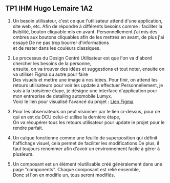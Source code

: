 ## TP1 IHM Hugo Lemaire 1A2

1. Un besoin utilisateur, c'est ce que l'utilisateur attend d'une application, site web, etc.
    Afin de répondre à différents besoins comme : faciliter la lisibilité, bouton cliquable mis en avant.
    Personnellement j'ai mis des ombres aux boutons cliquables afin de les mettres en avant, de plus j'ai essayé 
    De ne pas trop bourrer d'informations<br>et de rester dans les couleurs classiques.

2. Le processus du Design Centré Utilisateur est que l'on va d'abord chercher les besoins de la personne,<br>
    ensuite, on va trouver des idées et suggestions et tout noter, ensuite on va utiliser Figma ou autre pour faire <br>
    Des visuels et mettre une image à nos idées. Pour finir, on attend les retours utilisateurs pour voir les update à effectuer
    Personnellement, je suis à la troisième étape, je désigne une interface d'application pour mon entreprise de detailing automobile Lumyx.<br>
    Voici le lien pour visualisé l'avancé du projet : <a href="https://www.figma.com/design/gP4bWZye2NqakJlv9OoWaB/Untitled?t=DZ9qKQpQjb0bciug-1">Lien Figma</a>

3. Pour les observateurs on peut visionner par le lien ci-dessus, pour ce qui en est du DCU celui-ci utilise la dernière étape,<br>
    On va récupérer tous les retours utilisateur pour update le projet pour le rendre parfait.

4. Un calque fonctionne comme une feuille de superposition qui définit l'affichage visuel, cela permet de faciliter les modifications
    De plus, il faut toujours renommer afin d'avoir un environnement facile à gérer à plusieurs.

5. Un composant est un élément réutilisable créé généralement dans une page "components". Chaque composant est relié ensemble,<br>
    Donc si l'on en modifie un, tous seront modifiés.
